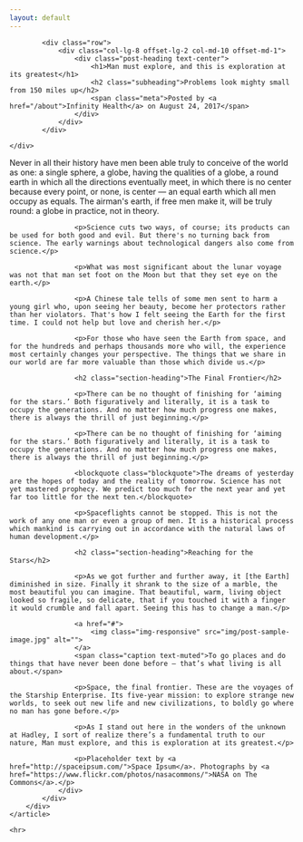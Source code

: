 ```yaml
---
layout: default
---
```

<div class="container-fluid masthead">
    <!-- Page Header -->


            <div class="row">
                <div class="col-lg-8 offset-lg-2 col-md-10 offset-md-1">
                    <div class="post-heading text-center">
                        <h1>Man must explore, and this is exploration at its greatest</h1>
                        <h2 class="subheading">Problems look mighty small from 150 miles up</h2>
                        <span class="meta">Posted by <a href="/about">Infinity Health</a> on August 24, 2017</span>
                    </div>
                </div>
            </div>

    </div>

<div class="container-fluid">
    <!-- Post Content -->
    <article>
        <div class="container">
            <div class="row">
                <div class="col-lg-8 offset-lg-2 col-md-10 offset-md-1">
                    <p>Never in all their history have men been able truly to conceive of the world as one: a single sphere, a globe, having the qualities of a globe, a round earth in which all the directions eventually meet, in which there is no center because every point, or none, is center — an equal earth which all men occupy as equals. The airman's earth, if free men make it, will be truly round: a globe in practice, not in theory.</p>

                    <p>Science cuts two ways, of course; its products can be used for both good and evil. But there's no turning back from science. The early warnings about technological dangers also come from science.</p>

                    <p>What was most significant about the lunar voyage was not that man set foot on the Moon but that they set eye on the earth.</p>

                    <p>A Chinese tale tells of some men sent to harm a young girl who, upon seeing her beauty, become her protectors rather than her violators. That's how I felt seeing the Earth for the first time. I could not help but love and cherish her.</p>

                    <p>For those who have seen the Earth from space, and for the hundreds and perhaps thousands more who will, the experience most certainly changes your perspective. The things that we share in our world are far more valuable than those which divide us.</p>

                    <h2 class="section-heading">The Final Frontier</h2>

                    <p>There can be no thought of finishing for ‘aiming for the stars.’ Both figuratively and literally, it is a task to occupy the generations. And no matter how much progress one makes, there is always the thrill of just beginning.</p>

                    <p>There can be no thought of finishing for ‘aiming for the stars.’ Both figuratively and literally, it is a task to occupy the generations. And no matter how much progress one makes, there is always the thrill of just beginning.</p>

                    <blockquote class="blockquote">The dreams of yesterday are the hopes of today and the reality of tomorrow. Science has not yet mastered prophecy. We predict too much for the next year and yet far too little for the next ten.</blockquote>

                    <p>Spaceflights cannot be stopped. This is not the work of any one man or even a group of men. It is a historical process which mankind is carrying out in accordance with the natural laws of human development.</p>

                    <h2 class="section-heading">Reaching for the Stars</h2>

                    <p>As we got further and further away, it [the Earth] diminished in size. Finally it shrank to the size of a marble, the most beautiful you can imagine. That beautiful, warm, living object looked so fragile, so delicate, that if you touched it with a finger it would crumble and fall apart. Seeing this has to change a man.</p>

                    <a href="#">
                        <img class="img-responsive" src="img/post-sample-image.jpg" alt="">
                    </a>
                    <span class="caption text-muted">To go places and do things that have never been done before – that’s what living is all about.</span>

                    <p>Space, the final frontier. These are the voyages of the Starship Enterprise. Its five-year mission: to explore strange new worlds, to seek out new life and new civilizations, to boldly go where no man has gone before.</p>

                    <p>As I stand out here in the wonders of the unknown at Hadley, I sort of realize there’s a fundamental truth to our nature, Man must explore, and this is exploration at its greatest.</p>

                    <p>Placeholder text by <a href="http://spaceipsum.com/">Space Ipsum</a>. Photographs by <a href="https://www.flickr.com/photos/nasacommons/">NASA on The Commons</a>.</p>
                </div>
            </div>
        </div>
    </article>

    <hr>
</div>
